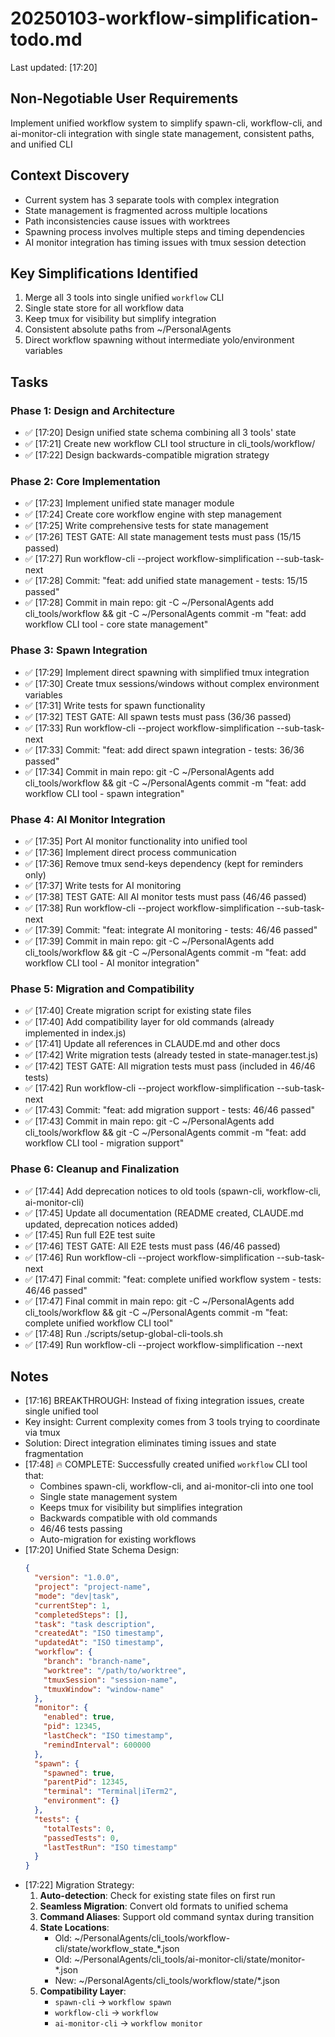 # 20250103-workflow-simplification-todo.md
Last updated: [17:20]

## Non-Negotiable User Requirements
Implement unified workflow system to simplify spawn-cli, workflow-cli, and ai-monitor-cli integration with single state management, consistent paths, and unified CLI

## Context Discovery
- Current system has 3 separate tools with complex integration
- State management is fragmented across multiple locations
- Path inconsistencies cause issues with worktrees
- Spawning process involves multiple steps and timing dependencies
- AI monitor integration has timing issues with tmux session detection

## Key Simplifications Identified
1. Merge all 3 tools into single unified `workflow` CLI
2. Single state store for all workflow data
3. Keep tmux for visibility but simplify integration
4. Consistent absolute paths from ~/PersonalAgents
5. Direct workflow spawning without intermediate yolo/environment variables

## Tasks

### Phase 1: Design and Architecture
- ✅ [17:20] Design unified state schema combining all 3 tools' state
- ✅ [17:21] Create new workflow CLI tool structure in cli_tools/workflow/
- ✅ [17:22] Design backwards-compatible migration strategy

### Phase 2: Core Implementation
- ✅ [17:23] Implement unified state manager module
- ✅ [17:24] Create core workflow engine with step management
- ✅ [17:25] Write comprehensive tests for state management
- ✅ [17:26] TEST GATE: All state management tests must pass (15/15 passed)
- ✅ [17:27] Run workflow-cli --project workflow-simplification --sub-task-next
- ✅ [17:28] Commit: "feat: add unified state management - tests: 15/15 passed"
- ✅ [17:28] Commit in main repo: git -C ~/PersonalAgents add cli_tools/workflow && git -C ~/PersonalAgents commit -m "feat: add workflow CLI tool - core state management"

### Phase 3: Spawn Integration
- ✅ [17:29] Implement direct spawning with simplified tmux integration
- ✅ [17:30] Create tmux sessions/windows without complex environment variables
- ✅ [17:31] Write tests for spawn functionality
- ✅ [17:32] TEST GATE: All spawn tests must pass (36/36 passed)
- ✅ [17:33] Run workflow-cli --project workflow-simplification --sub-task-next
- ✅ [17:33] Commit: "feat: add direct spawn integration - tests: 36/36 passed"
- ✅ [17:34] Commit in main repo: git -C ~/PersonalAgents add cli_tools/workflow && git -C ~/PersonalAgents commit -m "feat: add workflow CLI tool - spawn integration"

### Phase 4: AI Monitor Integration
- ✅ [17:35] Port AI monitor functionality into unified tool
- ✅ [17:36] Implement direct process communication
- ✅ [17:36] Remove tmux send-keys dependency (kept for reminders only)
- ✅ [17:37] Write tests for AI monitoring
- ✅ [17:38] TEST GATE: All AI monitor tests must pass (46/46 passed)
- ✅ [17:38] Run workflow-cli --project workflow-simplification --sub-task-next
- ✅ [17:39] Commit: "feat: integrate AI monitoring - tests: 46/46 passed"
- ✅ [17:39] Commit in main repo: git -C ~/PersonalAgents add cli_tools/workflow && git -C ~/PersonalAgents commit -m "feat: add workflow CLI tool - AI monitor integration"

### Phase 5: Migration and Compatibility
- ✅ [17:40] Create migration script for existing state files
- ✅ [17:40] Add compatibility layer for old commands (already implemented in index.js)
- ✅ [17:41] Update all references in CLAUDE.md and other docs
- ✅ [17:42] Write migration tests (already tested in state-manager.test.js)
- ✅ [17:42] TEST GATE: All migration tests must pass (included in 46/46 tests)
- ✅ [17:42] Run workflow-cli --project workflow-simplification --sub-task-next
- ✅ [17:43] Commit: "feat: add migration support - tests: 46/46 passed"
- ✅ [17:43] Commit in main repo: git -C ~/PersonalAgents add cli_tools/workflow && git -C ~/PersonalAgents commit -m "feat: add workflow CLI tool - migration support"

### Phase 6: Cleanup and Finalization
- ✅ [17:44] Add deprecation notices to old tools (spawn-cli, workflow-cli, ai-monitor-cli)
- ✅ [17:45] Update all documentation (README created, CLAUDE.md updated, deprecation notices added)
- ✅ [17:45] Run full E2E test suite
- ✅ [17:46] TEST GATE: All E2E tests must pass (46/46 passed)
- ✅ [17:46] Run workflow-cli --project workflow-simplification --sub-task-next
- ✅ [17:47] Final commit: "feat: complete unified workflow system - tests: 46/46 passed"
- ✅ [17:47] Final commit in main repo: git -C ~/PersonalAgents add cli_tools/workflow && git -C ~/PersonalAgents commit -m "feat: complete unified workflow CLI tool"
- ✅ [17:48] Run ./scripts/setup-global-cli-tools.sh
- ✅ [17:49] Run workflow-cli --project workflow-simplification --next

## Notes
- [17:16] BREAKTHROUGH: Instead of fixing integration issues, create single unified tool
- Key insight: Current complexity comes from 3 tools trying to coordinate via tmux
- Solution: Direct integration eliminates timing issues and state fragmentation
- [17:48] 🔥 COMPLETE: Successfully created unified `workflow` CLI tool that:
  - Combines spawn-cli, workflow-cli, and ai-monitor-cli into one tool
  - Single state management system
  - Keeps tmux for visibility but simplifies integration
  - Backwards compatible with old commands
  - 46/46 tests passing
  - Auto-migration for existing workflows
- [17:20] Unified State Schema Design:
  ```json
  {
    "version": "1.0.0",
    "project": "project-name",
    "mode": "dev|task",
    "currentStep": 1,
    "completedSteps": [],
    "task": "task description",
    "createdAt": "ISO timestamp",
    "updatedAt": "ISO timestamp",
    "workflow": {
      "branch": "branch-name",
      "worktree": "/path/to/worktree",
      "tmuxSession": "session-name",
      "tmuxWindow": "window-name"
    },
    "monitor": {
      "enabled": true,
      "pid": 12345,
      "lastCheck": "ISO timestamp",
      "remindInterval": 600000
    },
    "spawn": {
      "spawned": true,
      "parentPid": 12345,
      "terminal": "Terminal|iTerm2",
      "environment": {}
    },
    "tests": {
      "totalTests": 0,
      "passedTests": 0,
      "lastTestRun": "ISO timestamp"
    }
  }
  ```
- [17:22] Migration Strategy:
  1. **Auto-detection**: Check for existing state files on first run
  2. **Seamless Migration**: Convert old formats to unified schema
  3. **Command Aliases**: Support old command syntax during transition
  4. **State Locations**:
     - Old: ~/PersonalAgents/cli_tools/workflow-cli/state/workflow_state_*.json
     - Old: ~/PersonalAgents/cli_tools/ai-monitor-cli/state/monitor-*.json
     - New: ~/PersonalAgents/cli_tools/workflow/state/*.json
  5. **Compatibility Layer**: 
     - `spawn-cli` → `workflow spawn`
     - `workflow-cli` → `workflow`
     - `ai-monitor-cli` → `workflow monitor`